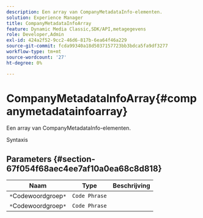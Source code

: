 ```yaml
---
description: Een array van CompanyMetadataInfo-elementen.
solution: Experience Manager
title: CompanyMetadataInfoArray
feature: Dynamic Media Classic,SDK/API,metagegevens
role: Developer,Admin
exl-id: 424a2f52-9cc2-46d6-817b-6ea64f46a229
source-git-commit: fcda99340a18d5037157723bb3bdca5fa9df3277
workflow-type: tm+mt
source-wordcount: '27'
ht-degree: 0%

---
```


# CompanyMetadataInfoArray{#companymetadatainfoarray}

Een array van CompanyMetadataInfo-elementen.

Syntaxis

## Parameters {#section-67f054f68aec4ee7af10a0ea68c8d818}

| Naam | Type | Beschrijving |
|---|---|---|
| `*`Codewoordgroep`*` | `Code Phrase` |  |
| `*`Codewoordgroep`*` | `Code Phrase` |  |
